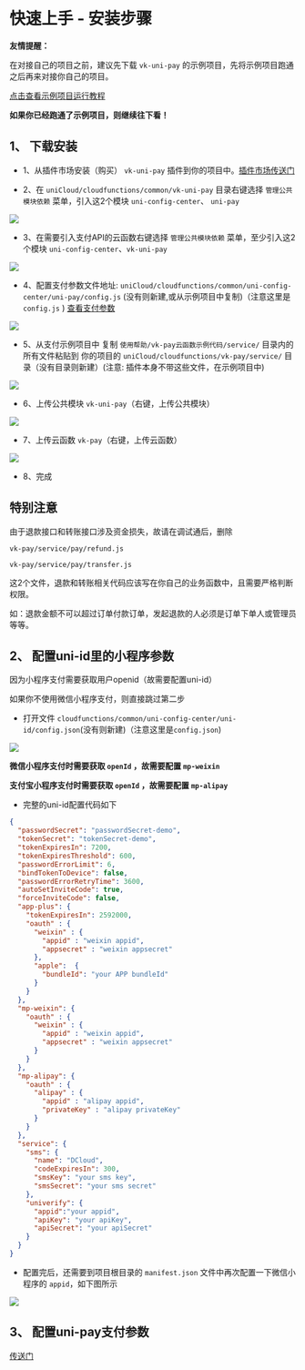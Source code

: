 # 快速上手 - 安装步骤

**友情提醒：**

在对接自己的项目之前，建议先下载 `vk-uni-pay` 的示例项目，先将示例项目跑通之后再来对接你自己的项目。

[点击查看示例项目运行教程](https://vkdoc.fsq.pub/vk-uni-pay/example.html)

**如果你已经跑通了示例项目，则继续往下看！**

## 1、 下载安装

* 1、从插件市场安装（购买） `vk-uni-pay` 插件到你的项目中。[插件市场传送门](https://ext.dcloud.net.cn/plugin?id=5642)

* 2、在 `uniCloud/cloudfunctions/common/vk-uni-pay` 目录右键选择 `管理公共模块依赖` 菜单，引入这2个模块 `uni-config-center`、 `uni-pay`

![](https://vkceyugu.cdn.bspapp.com/VKCEYUGU-cf0c5e69-620c-4f3c-84ab-f4619262939f/89476792-3685-4ba1-a9b7-a9b63625a393.png)

* 3、在需要引入支付API的云函数右键选择 `管理公共模块依赖` 菜单，至少引入这2个模块 `uni-config-center`、`vk-uni-pay`

![](https://vkceyugu.cdn.bspapp.com/VKCEYUGU-cf0c5e69-620c-4f3c-84ab-f4619262939f/90bb2ac1-8165-44af-ae56-05d5616cef55.png)

* 4、配置支付参数文件地址: `uniCloud/cloudfunctions/common/uni-config-center/uni-pay/config.js` (没有则新建,或从示例项目中复制)（注意这里是 `config.js` ) [查看支付参数](#支付参数)

![](https://vkceyugu.cdn.bspapp.com/VKCEYUGU-cf0c5e69-620c-4f3c-84ab-f4619262939f/c209fb67-fe1a-4a7e-8e43-11cbffadb50c.png)

* 5、从支付示例项目中 复制 `使用帮助/vk-pay云函数示例代码/service/` 目录内的所有文件粘贴到 你的项目的 `uniCloud/cloudfunctions/vk-pay/service/` 目录（没有目录则新建）(注意: 插件本身不带这些文件，在示例项目中)

![](https://mp-cf0c5e69-620c-4f3c-84ab-f4619262939f.cdn.bspapp.com/vk-doc/427.png)

* 6、上传公共模块 `vk-uni-pay`（右键，上传公共模块）

![](https://mp-cf0c5e69-620c-4f3c-84ab-f4619262939f.cdn.bspapp.com/vk-doc/425.png)

* 7、上传云函数 `vk-pay`（右键，上传云函数）

![](https://mp-cf0c5e69-620c-4f3c-84ab-f4619262939f.cdn.bspapp.com/vk-doc/426.png)

* 8、完成

## 特别注意

由于退款接口和转账接口涉及资金损失，故请在调试通后，删除 

`vk-pay/service/pay/refund.js`

`vk-pay/service/pay/transfer.js`

这2个文件，退款和转账相关代码应该写在你自己的业务函数中，且需要严格判断权限。

如：退款金额不可以超过订单付款订单，发起退款的人必须是订单下单人或管理员等等。

## 2、 配置uni-id里的小程序参数

因为小程序支付需要获取用户openid（故需要配置uni-id）

如果你不使用微信小程序支付，则直接跳过第二步

* 打开文件 `cloudfunctions/common/uni-config-center/uni-id/config.json`(没有则新建)（注意这里是`config.json`)

![](https://vkceyugu.cdn.bspapp.com/VKCEYUGU-cf0c5e69-620c-4f3c-84ab-f4619262939f/bc4c3c64-531c-4711-b32e-40679445fbdd.png)

**微信小程序支付时需要获取 `openId` ，故需要配置 `mp-weixin`**

**支付宝小程序支付时需要获取 `openId` ，故需要配置 `mp-alipay`**

* 完整的uni-id配置代码如下

```json
{
  "passwordSecret": "passwordSecret-demo",
  "tokenSecret": "tokenSecret-demo",
  "tokenExpiresIn": 7200,
  "tokenExpiresThreshold": 600,
  "passwordErrorLimit": 6,
  "bindTokenToDevice": false,
  "passwordErrorRetryTime": 3600,
  "autoSetInviteCode": true,
  "forceInviteCode": false,
  "app-plus": {
    "tokenExpiresIn": 2592000,
    "oauth" : {
      "weixin" : {
        "appid" : "weixin appid",
        "appsecret" : "weixin appsecret"
      },
      "apple":	{
        "bundleId": "your APP bundleId"
      }
    }
  },
  "mp-weixin": {
    "oauth" : {
      "weixin" : {
        "appid" : "weixin appid",
        "appsecret" : "weixin appsecret"
      }
    }
  },
  "mp-alipay": {
    "oauth" : {
      "alipay" : {
        "appid" : "alipay appid",
        "privateKey" : "alipay privateKey"
      }
    }
  },
  "service": {
    "sms": {
      "name": "DCloud",
      "codeExpiresIn": 300,
      "smsKey": "your sms key",
      "smsSecret": "your sms secret"
    },
    "univerify": {
      "appid":"your appid",
      "apiKey": "your apiKey",
      "apiSecret": "your apiSecret"
    }
  }
}

```

* 配置完后，还需要到项目根目录的 `manifest.json` 文件中再次配置一下微信小程序的 `appid`，如下图所示

![](https://vkceyugu.cdn.bspapp.com/VKCEYUGU-cf0c5e69-620c-4f3c-84ab-f4619262939f/193905eb-6840-43fb-a5db-d3cfde6a9a3d.png)

## 3、 配置uni-pay支付参数

[传送门](https://vkdoc.fsq.pub/vk-uni-pay/config.html)
